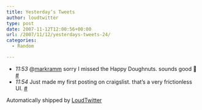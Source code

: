 ```yaml
---
title: Yesterday’s Tweets
author: loudtwitter
type: post
date: 2007-11-12T12:00:56+00:00
url: /2007/11/12/yesterdays-tweets-24/
categories:
  - Random

---
```

  * _11:53_ @[markramm][1] sorry I missed the Happy Doughnuts. sounds good 🙂 [#][2]
  * _11:54_ Just made my first posting on craigslist. that&#8217;s a very frictionless UI. [#][3]

Automatically shipped by [LoudTwitter][4]

 [1]: http://twitter.com/markramm
 [2]: http://twitter.com/dangoor/statuses/405972912
 [3]: http://twitter.com/dangoor/statuses/405973522
 [4]: http://www.loudtwitter.com